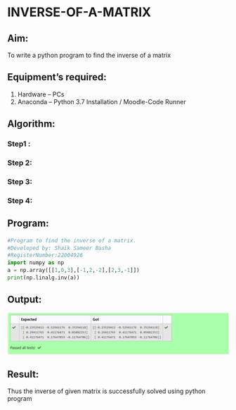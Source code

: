 # INVERSE-OF-A-MATRIX
## Aim:
To write a python program to find the inverse of a matrix
## Equipment’s required:
1. 	Hardware – PCs
2. 	Anaconda – Python 3.7 Installation / Moodle-Code Runner
## Algorithm:
### Step1 : 
### Step 2: 
### Step 3: 
### Step 4: 

## Program:
```python
#Program to find the inverse of a matrix.
#Developed by: Shaik Sameer Basha
#RegisterNumber:22004926
import numpy as np
a = np.array([[1,0,3],[-1,2,-2],[2,3,-1]])
print(np.linalg.inv(a))
```
## Output:
![model](/inverse-matrix%20.png)
## Result:
Thus the inverse of given matrix is successfully solved using python program

